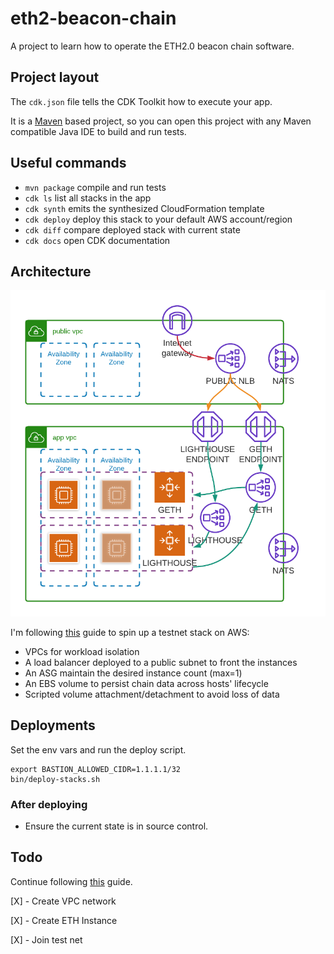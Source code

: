 # eth2-beacon-chain
A project to learn how to operate the ETH2.0 beacon chain software.

## Project layout

The `cdk.json` file tells the CDK Toolkit how to execute your app.

It is a [Maven](https://maven.apache.org/) based project, so you can open this project with any Maven compatible Java IDE to build and run tests.

## Useful commands

 * `mvn package`     compile and run tests
 * `cdk ls`          list all stacks in the app
 * `cdk synth`       emits the synthesized CloudFormation template
 * `cdk deploy`      deploy this stack to your default AWS account/region
 * `cdk diff`        compare deployed stack with current state
 * `cdk docs`        open CDK documentation

## Architecture

![Ethereum Beacon Chain Service](docs/Ethereum_Beacon_Chain_Service.png)

I'm following [this]() guide to spin up a testnet stack on AWS:
- VPCs for workload isolation
- A load balancer deployed to a public subnet to front the instances
- An ASG maintain the desired instance count (max=1)
- An EBS volume to persist chain data across hosts' lifecycle
- Scripted volume attachment/detachment to avoid loss of data

## Deployments
Set the env vars and run the deploy script.

```
export BASTION_ALLOWED_CIDR=1.1.1.1/32
bin/deploy-stacks.sh
```

### After deploying
- Ensure the current state is in source control.

## Todo

Continue following [this](https://someresat.medium.com/guide-to-staking-on-ethereum-2-0-ubuntu-pyrmont-lighthouse-a634d3b87393) guide.

[X] - Create VPC network

[X] - Create ETH Instance

[X] - Join test net